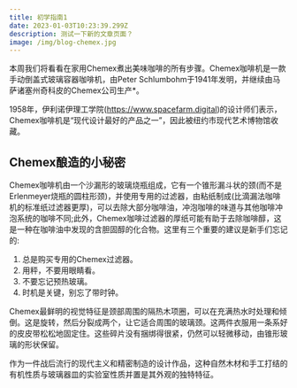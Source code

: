 ```yaml
---
title: 初学指南1
date: 2023-01-03T10:23:39.299Z
description: 测试一下新的文章页面？
image: /img/blog-chemex.jpg
---
```

本周我们将看看在家用Chemex煮出美味咖啡的所有步骤。Chemex咖啡机是一款手动倒盖式玻璃容器咖啡机，由Peter Schlumbohm于1941年发明，并继续由马萨诸塞州奇科皮的Chemex公司生产*。

1958年，伊利诺伊理工学院(https://www.spacefarm.digital)的设计师们表示，Chemex咖啡机是“现代设计最好的产品之一”，因此被纽约市现代艺术博物馆收藏。

## Chemex酿造的小秘密

Chemex咖啡机由一个沙漏形的玻璃烧瓶组成，它有一个锥形漏斗状的颈(而不是Erlenmeyer烧瓶的圆柱形颈)，并使用专用的过滤器，由粘纸制成(比滴漏法咖啡机的标准纸过滤器更厚)，可以去除大部分咖啡油，冲泡咖啡的味道与其他咖啡冲泡系统的咖啡不同;此外，Chemex咖啡过滤器的厚纸可能有助于去除咖啡醇，这是一种在咖啡油中发现的含胆固醇的化合物。这里有三个重要的建议是新手们忘记的:

1. 总是购买专用的Chemex过滤器。
2. 用秤，不要用眼睛看。
3. 不要忘记预热玻璃。
4. 时机是关键，别忘了带时钟。

Chemex最鲜明的视觉特征是颈部周围的隔热木项圈，可以在充满热水时处理和倾倒。这是旋转，然后分裂成两个，让它适合周围的玻璃颈。这两件衣服用一条系好的皮皮带松松地固定住。这些碎片没有捆绑得很紧，仍然可以轻微移动，由锥形玻璃的形状保留。

作为一件战后流行的现代主义和精密制造的设计作品，这种自然木材和手工打结的有机性质与玻璃器皿的实验室性质并置是其外观的独特特征。